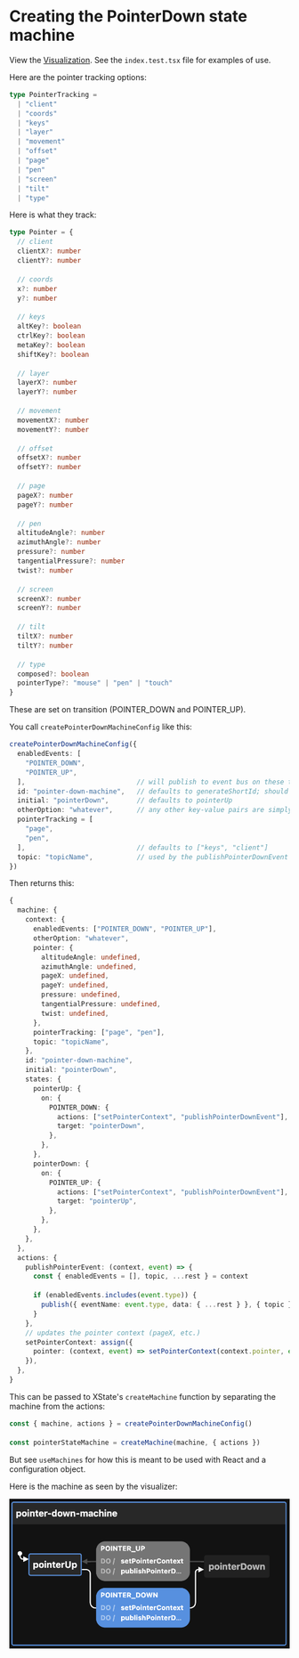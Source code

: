 # Creating the PointerDown state machine

View the [Visualization](https://stately.ai/viz/f0037197-9b16-4ee2-8fec-8e1056443ef8). See the `index.test.tsx` file for examples of use.

Here are the pointer tracking options:

```ts
type PointerTracking =
  | "client"
  | "coords"
  | "keys"
  | "layer"
  | "movement"
  | "offset"
  | "page"
  | "pen"
  | "screen"
  | "tilt"
  | "type"
```

Here is what they track:

```ts
type Pointer = {
  // client
  clientX?: number
  clientY?: number

  // coords
  x?: number
  y?: number

  // keys
  altKey?: boolean
  ctrlKey?: boolean
  metaKey?: boolean
  shiftKey?: boolean

  // layer
  layerX?: number
  layerY?: number

  // movement
  movementX?: number
  movementY?: number

  // offset
  offsetX?: number
  offsetY?: number

  // page
  pageX?: number
  pageY?: number

  // pen
  altitudeAngle?: number
  azimuthAngle?: number
  pressure?: number
  tangentialPressure?: number
  twist?: number

  // screen
  screenX?: number
  screenY?: number

  // tilt
  tiltX?: number
  tiltY?: number

  // type
  composed?: boolean
  pointerType?: "mouse" | "pen" | "touch"
}
```

These are set on transition (POINTER_DOWN and POINTER_UP).

You call `createPointerDownMachineConfig` like this:

```ts
createPointerDownMachineConfig({
  enabledEvents: [
    "POINTER_DOWN",
    "POINTER_UP",
  ],                            // will publish to event bus on these transitions
  id: "pointer-down-machine",   // defaults to generateShortId; should be unique
  initial: "pointerDown",       // defaults to pointerUp
  otherOption: "whatever",      // any other key-value pairs are simply passed to the context
  pointerTracking = [
    "page",
    "pen",
  ],                            // defaults to ["keys", "client"]
  topic: "topicName",           // used by the publishPointerDownEvent action
})
```

Then returns this:

```ts
{
  machine: {
    context: {
      enabledEvents: ["POINTER_DOWN", "POINTER_UP"],
      otherOption: "whatever",
      pointer: {
        altitudeAngle: undefined,
        azimuthAngle: undefined,
        pageX: undefined,
        pageY: undefined,
        pressure: undefined,
        tangentialPressure: undefined,
        twist: undefined,
      },
      pointerTracking: ["page", "pen"],
      topic: "topicName",
    },
    id: "pointer-down-machine",
    initial: "pointerDown",
    states: {
      pointerUp: {
        on: {
          POINTER_DOWN: {
            actions: ["setPointerContext", "publishPointerDownEvent"],
            target: "pointerDown",
          },
        },
      },
      pointerDown: {
        on: {
          POINTER_UP: {
            actions: ["setPointerContext", "publishPointerDownEvent"],
            target: "pointerUp",
          },
        },
      },
    },
  },
  actions: {
    publishPointerEvent: (context, event) => {
      const { enabledEvents = [], topic, ...rest } = context

      if (enabledEvents.includes(event.type)) {
        publish({ eventName: event.type, data: { ...rest } }, { topic })
      }
    },
    // updates the pointer context (pageX, etc.)
    setPointerContext: assign({
      pointer: (context, event) => setPointerContext(context.pointer, event)
    }),
  },
}
```

This can be passed to XState's `createMachine` function by separating the machine from the actions:

```ts
const { machine, actions } = createPointerDownMachineConfig()

const pointerStateMachine = createMachine(machine, { actions })
```

But see `useMachines` for how this is meant to be used with React and a configuration object.

Here is the machine as seen by the visualizer:

![PointerDown Machine Visualization](./pointerDownMachine.png)
